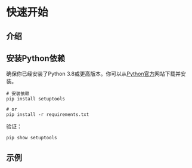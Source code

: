 # 快速开始

## 介绍

## 安装Python依赖

确保你已经安装了Python 3.8或更高版本。你可以从[Python官方](https://www.python.org/downloads/)网站下载并安装。

```shell
# 安装依赖
pip install setuptools

# or
pip install -r requirements.txt
```

验证：

```shell
pip show setuptools
```

## 示例


